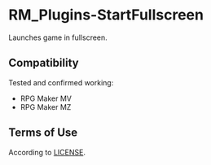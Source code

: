 # RM_Plugins-StartFullscreen
Launches game in fullscreen.

## Compatibility
Tested and confirmed working:
- RPG Maker MV
- RPG Maker MZ

## Terms of Use
According to [LICENSE](LICENSE).
